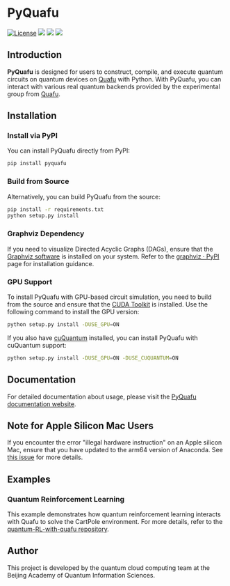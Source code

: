 # PyQuafu
[![License](https://img.shields.io/github/license/ScQ-Cloud/pyquafu.svg?style=popout-square)](https://opensource.org/licenses/Apache-2.0)
[![](https://github.com/ScQ-Cloud/pyquafu/actions/workflows/unittest.yml/badge.svg)](https://github.com/ScQ-Cloud/pyquafu/actions/workflows/unittest.yml)
[![](https://img.shields.io/github/release/ScQ-Cloud/pyquafu.svg?style=popout-square)](https://github.com/ScQ-Cloud/pyquafu/releases)
[![](https://img.shields.io/pypi/dm/pyquafu?style=popout-square)](https://pypi.org/project/pyquafu/)

## Introduction

**PyQuafu** is designed for users to construct, compile, and execute quantum circuits on quantum devices on [Quafu](http://quafu.baqis.ac.cn/) with Python. With PyQuafu, you can interact with various real quantum backends provided by the experimental group from [Quafu](http://quafu.baqis.ac.cn/).

## Installation

### Install via PyPI

You can install PyQuafu directly from PyPI:

```bash
pip install pyquafu
```

### Build from Source

Alternatively, you can build PyQuafu from the source:

```bash
pip install -r requirements.txt
python setup.py install
```

### Graphviz Dependency

If you need to visualize Directed Acyclic Graphs (DAGs), ensure that the [Graphviz software](https://graphviz.org/) is installed on your system. Refer to the [graphviz · PyPI](https://pypi.org/project/graphviz/#description) page for installation guidance.

### GPU Support

To install PyQuafu with GPU-based circuit simulation, you need to build from the source and ensure that the [CUDA Toolkit](https://developer.nvidia.com/cuda-downloads) is installed. Use the following command to install the GPU version:

```bash
python setup.py install -DUSE_GPU=ON
```

If you also have [cuQuantum](https://developer.nvidia.com/cuquantum-sdk) installed, you can install PyQuafu with cuQuantum support:

```bash
python setup.py install -DUSE_GPU=ON -DUSE_CUQUANTUM=ON
```

## Documentation

For detailed documentation about usage, please visit the [PyQuafu documentation website](https://scq-cloud.github.io/).

## Note for Apple Silicon Mac Users

If you encounter the error "illegal hardware instruction" on an Apple silicon Mac, ensure that you have updated to the arm64 version of Anaconda. See [this issue](https://github.com/abess-team/abess/issues/310) for more details.

## Examples

### Quantum Reinforcement Learning

This example demonstrates how quantum reinforcement learning interacts with Quafu to solve the CartPole environment. For more details, refer to the [quantum-RL-with-quafu repository](https://github.com/enchanted123/quantum-RL-with-quafu).

## Author

This project is developed by the quantum cloud computing team at the Beijing Academy of Quantum Information Sciences.
